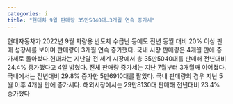 ```yaml
---
categories: i
title: "현대차 9월 판매량 35만5040대…3개월 연속 증가세"
---
```

현대자동차가 2022년 9월 차량용 반도체 수급난 등에도 전년 동월 대비 20% 이상 판매 성장세를 보이며 판매량이 3개월 연속 증가했다. 국내 시장 판매량은 4개월 만에 증가세로 돌아섰다.현대차는 지난달 전 세계 시장에서 총 35만5040대를 판매해 전년대비 24.4% 증가했다고 4일 밝혔다. 전체 판매량 증가세는 지난 7월부터 3개월째 이어졌다.국내에서는 전년대비 29.8% 증가한 5만6910대를 팔았다. 국내 판매량의 경우 지난 5월 이후 4개월 만에 증가세다. 해외시장에서는 29만8130대 판매해 전년대비 23.4% 증가했다
